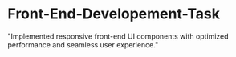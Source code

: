 # Front-End-Developement-Task
"Implemented responsive front-end UI components with optimized performance and seamless user experience."
